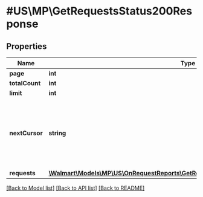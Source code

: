 # #US\MP\GetRequestsStatus200Response

## Properties

Name | Type | Description | Notes
------------ | ------------- | ------------- | -------------
**page** | **int** | Current page | [optional]
**totalCount** | **int** | Number of records fetched. | [optional]
**limit** | **int** | Number of records to be returned. Default is 10. | [optional]
**nextCursor** | **string** | Used for pagination when more than specified limit (or default 10) records are found. Use this param for next API call. Just have to use this value as query param. Need to pass only the cursor value and not the initial API call query params. For e.g. if ['nextCursor'='reportType=ITEM&requestStatus=ERROR&requestSubmissionStartDate=2021-08-20T10:52:59Z&requestSubmissionEndDate=2021-09-14T10:52:59Z&page=2&limit=1'] then subsequent call to will be [marketplace.walmartapis.com/v3/reports/reportRequests?reportType=ITEM&requestStatus=ERROR&requestSubmissionStartDate=2021-08-20T10:52:59Z&requestSubmissionEndDate=2021-09-14T10:52:59Z&page=2&limit=1]. Just have to use nextCursor value instead of query params | [optional]
**requests** | [**\Walmart\Models\MP\US\OnRequestReports\GetRequestsStatus200ResponseRequestsInner[]**](GetRequestsStatus200ResponseRequestsInner.md) | List of requests | [optional]


[[Back to Model list]](../) [[Back to API list]](../../Api/US/MP) [[Back to README]](../../README.md)
